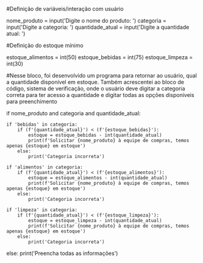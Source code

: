 #Definição de variáveis/interação com usuário   

nome_produto = input('Digite o nome do produto: ')
categoria = input('Digite a categoria: ')
quantidade_atual = input('Digite a quantidade atual: ')

#Definição do estoque mínimo

estoque_alimentos = int(50)
estoque_bebidas = int(75)
estoque_limpeza = int(30)

#Nesse bloco, foi desenvolvido um programa para retornar ao usuário, qual a quantidade disponível em estoque. Também acrescentei ao bloco de código, sistema de verificação, onde o usuário deve digitar a categoria correta para ter acesso a quantidade e digitar todas as opções disponíveis para preenchimento

if nome_produto and categoria and quantidade_atual:

    if 'bebidas' in categoria:
        if (f'{quantidade_atual}') < (f'{estoque_bebidas}'):
            estoque = estoque_bebidas - int(quantidade_atual)
            print(f'Solicitar {nome_produto} à equipe de compras, temos apenas {estoque} em estoque')
        else:
            print('Categoria incorreta')

    if 'alimentos' in categoria:
        if (f'{quantidade_atual}') < (f'{estoque_alimentos}'):
            estoque = estoque_alimentos - int(quantidade_atual)
            print(f'Solicitar {nome_produto} à equipe de compras, temos apenas {estoque} em estoque')
        else:
            print('Categoria incorreta')

    if 'limpeza' in categoria:
        if (f'{quantidade_atual}') < (f'{estoque_limpeza}'):
            estoque = estoque_limpeza - int(quantidade_atual)
            print(f'Solicitar {nome_produto} à equipe de compras, temos apenas {estoque} em estoque')
        else:
            print('Categoria incorreta')        
else:
    print('Preencha todas as informações')
